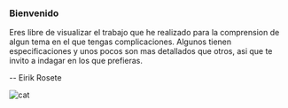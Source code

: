 ### Bienvenido

Eres libre de visualizar el trabajo que he realizado para la comprension de algun tema en el que tengas complicaciones. Algunos tienen especificaciones y unos pocos son mas detallados que otros, asi que te invito a indagar en los que prefieras.

-- Eirik Rosete

![cat](/evaluaciones/examenParcial/examenParcialEirikRosete/images/cat.png)